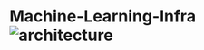 # Machine-Learning-Infra![architecture](https://user-images.githubusercontent.com/71555983/155899083-fc9db419-6347-4015-bc70-eeb521f286df.png)
